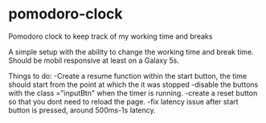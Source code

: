 # pomodoro-clock
Pomodoro clock to keep track of my working time and breaks

A simple setup with the ability to change the working time and break time. 
Should be mobil responsive at least on a Galaxy 5s.


Things to do:
-Create a resume function within the start button, the time should start from the point at which the it was stopped
-disable the buttons with the class ="inputBtn" when the timer is running.
-create a reset button so that you dont need to reload the page.
-fix latency issue after start button is pressed, around 500ms-1s latency.
